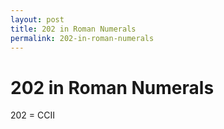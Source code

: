 ```yaml
---
layout: post
title: 202 in Roman Numerals
permalink: 202-in-roman-numerals
---
```


# 202 in Roman Numerals

202 = CCII
